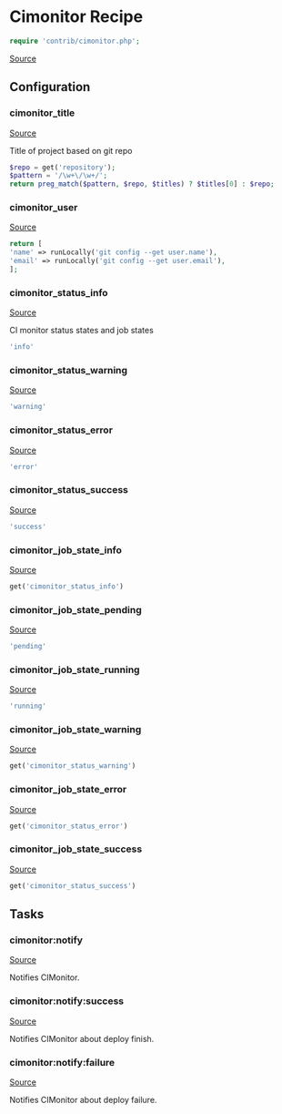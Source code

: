 <!-- DO NOT EDIT THIS FILE! -->
<!-- Instead edit contrib/cimonitor.php -->
<!-- Then run bin/docgen -->

# Cimonitor Recipe

```php
require 'contrib/cimonitor.php';
```

[Source](/contrib/cimonitor.php)


## Configuration
### cimonitor_title
[Source](https://github.com/deployphp/deployer/blob/master/contrib/cimonitor.php#L64)

Title of project based on git repo

```php title="Default value"
$repo = get('repository');
$pattern = '/\w+\/\w+/';
return preg_match($pattern, $repo, $titles) ? $titles[0] : $repo;
```


### cimonitor_user
[Source](https://github.com/deployphp/deployer/blob/master/contrib/cimonitor.php#L69)



```php title="Default value"
return [
'name' => runLocally('git config --get user.name'),
'email' => runLocally('git config --get user.email'),
];
```


### cimonitor_status_info
[Source](https://github.com/deployphp/deployer/blob/master/contrib/cimonitor.php#L77)

CI monitor status states and job states

```php title="Default value"
'info'
```


### cimonitor_status_warning
[Source](https://github.com/deployphp/deployer/blob/master/contrib/cimonitor.php#L78)



```php title="Default value"
'warning'
```


### cimonitor_status_error
[Source](https://github.com/deployphp/deployer/blob/master/contrib/cimonitor.php#L79)



```php title="Default value"
'error'
```


### cimonitor_status_success
[Source](https://github.com/deployphp/deployer/blob/master/contrib/cimonitor.php#L80)



```php title="Default value"
'success'
```


### cimonitor_job_state_info
[Source](https://github.com/deployphp/deployer/blob/master/contrib/cimonitor.php#L81)



```php title="Default value"
get('cimonitor_status_info')
```


### cimonitor_job_state_pending
[Source](https://github.com/deployphp/deployer/blob/master/contrib/cimonitor.php#L82)



```php title="Default value"
'pending'
```


### cimonitor_job_state_running
[Source](https://github.com/deployphp/deployer/blob/master/contrib/cimonitor.php#L83)



```php title="Default value"
'running'
```


### cimonitor_job_state_warning
[Source](https://github.com/deployphp/deployer/blob/master/contrib/cimonitor.php#L84)



```php title="Default value"
get('cimonitor_status_warning')
```


### cimonitor_job_state_error
[Source](https://github.com/deployphp/deployer/blob/master/contrib/cimonitor.php#L85)



```php title="Default value"
get('cimonitor_status_error')
```


### cimonitor_job_state_success
[Source](https://github.com/deployphp/deployer/blob/master/contrib/cimonitor.php#L86)



```php title="Default value"
get('cimonitor_status_success')
```



## Tasks

### cimonitor:notify
[Source](https://github.com/deployphp/deployer/blob/master/contrib/cimonitor.php#L89)

Notifies CIMonitor.




### cimonitor:notify:success
[Source](https://github.com/deployphp/deployer/blob/master/contrib/cimonitor.php#L115)

Notifies CIMonitor about deploy finish.




### cimonitor:notify:failure
[Source](https://github.com/deployphp/deployer/blob/master/contrib/cimonitor.php#L143)

Notifies CIMonitor about deploy failure.




